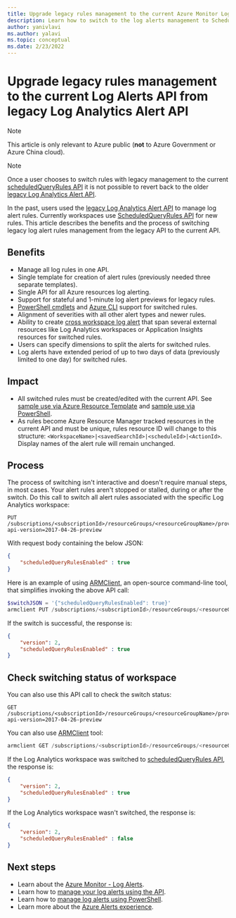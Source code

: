 ```yaml
---
title: Upgrade legacy rules management to the current Azure Monitor Log Alerts API
description: Learn how to switch to the log alerts management to ScheduledQueryRules API
author: yanivlavi
ms.author: yalavi
ms.topic: conceptual
ms.date: 2/23/2022
---
```

# Upgrade legacy rules management to the current Log Alerts API from legacy Log Analytics Alert API

> [!NOTE]
> This article is only relevant to Azure public (**not** to Azure Government or Azure China cloud).

> [!NOTE]
> Once a user chooses to switch rules with legacy management to the current [scheduledQueryRules API](/rest/api/monitor/scheduledqueryrule-2021-08-01/scheduled-query-rules) it is not possible to revert back to the older [legacy Log Analytics Alert API](./api-alerts.md).

In the past, users used the [legacy Log Analytics Alert API](./api-alerts.md) to manage log alert rules. Currently workspaces use [ScheduledQueryRules API](/rest/api/monitor/scheduledqueryrule-2021-08-01/scheduled-query-rules) for new rules. This article describes the benefits and the process of switching legacy log alert rules management from the legacy API to the current API.

## Benefits

- Manage all log rules in one API.
- Single template for creation of alert rules (previously needed three separate templates).
- Single API for all Azure resources log alerting.
- Support for stateful and 1-minute log alert previews for legacy rules.
- [PowerShell cmdlets](./alerts-manage-alerts-previous-version.md#manage-log-alerts-using-powershell) and [Azure CLI](./alerts-log.md#manage-log-alerts-using-cli) support for switched rules.
- Alignment of severities with all other alert types and newer rules.
- Ability to create [cross workspace log alert](../logs/cross-workspace-query.md) that span several external resources like Log Analytics workspaces or Application Insights resources for switched rules.
- Users can specify dimensions to split the alerts for switched rules.
- Log alerts have extended period of up to two days of data (previously limited to one day) for switched rules.

## Impact

- All switched rules must be created/edited with the current API. See [sample use via Azure Resource Template](alerts-log-create-templates.md) and [sample use via PowerShell](./alerts-manage-alerts-previous-version.md#manage-log-alerts-using-powershell).
- As rules become Azure Resource Manager tracked resources in the current API and must be unique, rules resource ID will change to this structure: `<WorkspaceName>|<savedSearchId>|<scheduleId>|<ActionId>`. Display names of the alert rule will remain unchanged.

## Process

The process of switching isn't interactive and doesn't require manual steps, in most cases. Your alert rules aren't stopped or stalled, during or after the switch.
Do this call to switch all alert rules associated with the specific Log Analytics workspace:

```
PUT /subscriptions/<subscriptionId>/resourceGroups/<resourceGroupName>/providers/Microsoft.OperationalInsights/workspaces/<workspaceName>/alertsversion?api-version=2017-04-26-preview
```

With request body containing the below JSON:

```json
{
    "scheduledQueryRulesEnabled" : true
}
```

Here is an example of using [ARMClient](https://github.com/projectkudu/ARMClient), an open-source command-line tool, that simplifies invoking the above API call:

```powershell
$switchJSON = '{"scheduledQueryRulesEnabled": true}'
armclient PUT /subscriptions/<subscriptionId>/resourceGroups/<resourceGroupName>/providers/Microsoft.OperationalInsights/workspaces/<workspaceName>/alertsversion?api-version=2017-04-26-preview $switchJSON
```

If the switch is successful, the response is:

```json
{
    "version": 2,
    "scheduledQueryRulesEnabled" : true
}
```

## Check switching status of workspace

You can also use this API call to check the switch status:

```
GET /subscriptions/<subscriptionId>/resourceGroups/<resourceGroupName>/providers/Microsoft.OperationalInsights/workspaces/<workspaceName>/alertsversion?api-version=2017-04-26-preview
```

You can also use [ARMClient](https://github.com/projectkudu/ARMClient) tool:

```powershell
armclient GET /subscriptions/<subscriptionId>/resourceGroups/<resourceGroupName>/providers/Microsoft.OperationalInsights/workspaces/<workspaceName>/alertsversion?api-version=2017-04-26-preview
```

If the Log Analytics workspace was switched to [scheduledQueryRules API](/rest/api/monitor/scheduledqueryrule-2021-08-01/scheduled-query-rules), the response is:

```json
{
    "version": 2,
    "scheduledQueryRulesEnabled" : true
}
```
If the Log Analytics workspace wasn't switched, the response is:

```json
{
    "version": 2,
    "scheduledQueryRulesEnabled" : false
}
```

## Next steps

- Learn about the [Azure Monitor - Log Alerts](./alerts-unified-log.md).
- Learn how to [manage your log alerts using the API](alerts-log-create-templates.md).
- Learn how to [manage log alerts using PowerShell](./alerts-manage-alerts-previous-version.md#manage-log-alerts-using-powershell).
- Learn more about the [Azure Alerts experience](./alerts-overview.md).